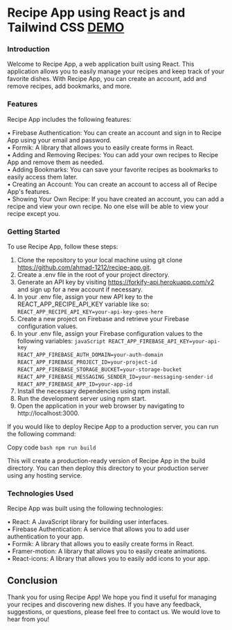# Recipe App using React js and Tailwind CSS [DEMO](https://recipe-app-38737.web.app/)

### Introduction
Welcome to Recipe App, a web application built using React. This application allows you to easily manage your recipes and keep track of your favorite dishes. With Recipe App, you can create an account, add and remove recipes, add bookmarks, and more.

### Features
Recipe App includes the following features:

&bull; Firebase Authentication: You can create an account and sign in to Recipe App using your email and password.<br>
&bull; Formik: A library that allows you to easily create forms in React.<br>
&bull; Adding and Removing Recipes: You can add your own recipes to Recipe App and remove them as needed.<br>
&bull; Adding Bookmarks: You can save your favorite recipes as bookmarks to easily access them later.<br>
&bull; Creating an Account: You can create an account to access all of Recipe App's features.<br>
&bull; Showing Your Own Recipe: If you have created an account, you can add a recipe and view your own recipe. No one else will be able to view your recipe except you.<br>

### Getting Started
To use Recipe App, follow these steps:

1. Clone the repository to your local machine using git clone https://github.com/ahmad-1212/recipe-app.git.
2. Create a .env file in the root of your project directory.
3. Generate an API key by visiting https://forkify-api.herokuapp.com/v2 and sign up for a new account if necessary.
4. In your .env file, assign your new API key to the REACT_APP_RECIPE_API_KEY variable like so:<br>
   ```REACT_APP_RECIPE_API_KEY=your-api-key-goes-here``` <br>
5. Create a new project on Firebase and retrieve your Firebase configuration values.
6. In your .env file, assign your Firebase configuration values to the following variables:
 ```javaScript REACT_APP_FIREBASE_API_KEY=your-api-key```<br>
```REACT_APP_FIREBASE_AUTH_DOMAIN=your-auth-domain```<br>
```REACT_APP_FIREBASE_PROJECT_ID=your-project-id```<br>
```REACT_APP_FIREBASE_STORAGE_BUCKET=your-storage-bucket```<br>
```REACT_APP_FIREBASE_MESSAGING_SENDER_ID=your-messaging-sender-id```<br>
```REACT_APP_FIREBASE_APP_ID=your-app-id```<br>
7. Install the necessary dependencies using npm install.
8. Run the development server using npm start.
9. Open the application in your web browser by navigating to http://localhost:3000.

If you would like to deploy Recipe App to a production server, you can run the following command:

Copy code
```bash npm run build ```


This will create a production-ready version of Recipe App in the build directory. You can then deploy this directory to your production server using any hosting service.


### Technologies Used
Recipe App was built using the following technologies:

&bull; React: A JavaScript library for building user interfaces.<br>
&bull; Firebase Authentication: A service that allows you to add user authentication to your app.<br>
&bull; Formik: A library that allows you to easily create forms in React.<br>
&bull; Framer-motion: A library that allows you to easily create animations.<br>
&bull; React-icons: A library that allows you to easily add icons to your app.<br>

## Conclusion

Thank you for using Recipe App! We hope you find it useful for managing your recipes and discovering new dishes. If you have any feedback, suggestions, or questions, please feel free to contact us. We would love to hear from you!
